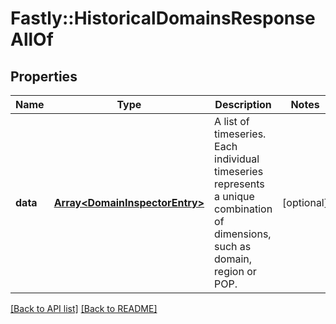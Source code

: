 # Fastly::HistoricalDomainsResponseAllOf

## Properties

| Name | Type | Description | Notes |
| ---- | ---- | ----------- | ----- |
| **data** | [**Array&lt;DomainInspectorEntry&gt;**](DomainInspectorEntry.md) | A list of timeseries. Each individual timeseries represents a unique combination of dimensions, such as domain, region or POP. | [optional] |

[[Back to API list]](../../README.md#endpoints) [[Back to README]](../../README.md)

